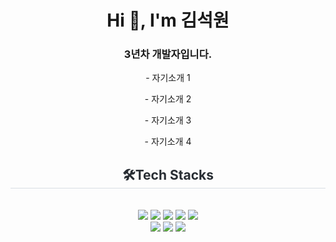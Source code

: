 <h1 align="center">Hi 👋, I'm 김석원</h1>
<h3 align="center">3년차 개발자입니다.</h3>

<p align="center">-  자기소개 1</p>
<p align="center">-  자기소개 2</p>
<p align="center">-  자기소개 3</p>
<p align="center">-  자기소개 4</p>  
<div align= "center">
    <h2 align="center" style="border-bottom: 1px solid #d8dee4; color: #282d33;">🛠️Tech Stacks</h2><br> 
    <div style="margin: 0 auto; align="center"> <img src="https://img.shields.io/badge/Git-F05032?style=for-the-badge&logo=Git&logoColor=white">
          <img src="https://img.shields.io/badge/HTML5-E34F26?style=for-the-badge&logo=HTML5&logoColor=white">
          <img src="https://img.shields.io/badge/jQuery-0769AD?style=for-the-badge&logo=jQuery&logoColor=white">
          <img src="https://img.shields.io/badge/Java-007396?style=for-the-badge&logo=Java&logoColor=white">
          <img src="https://img.shields.io/badge/Javascript-F7DF1E?style=for-the-badge&logo=Javascript&logoColor=white">
          <br/><img src="https://img.shields.io/badge/MariaDB-003545?style=for-the-badge&logo=MariaDB&logoColor=white">
          <img src="https://img.shields.io/badge/React-61DAFB?style=for-the-badge&logo=React&logoColor=white">
          <img src="https://img.shields.io/badge/Spring-6DB33F?style=for-the-badge&logo=Spring&logoColor=white">
    </div>
</div>




    
    
    
